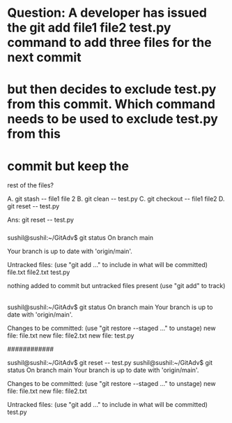 # Question: A developer has issued the git add file1 file2 test.py command to add three files for the next commit 
# but then decides to exclude test.py from this commit. Which command needs to be used to exclude test.py from this 
# commit but keep the
rest of the files?

A. git stash -- file1 file 2
B. git clean -- test.py
C. git checkout -- file1 file2
D. git reset -- test.py

Ans: git reset -- test.py

##### 

sushil@sushil:~/GitAdv$ git status
On branch main

Your branch is up to date with 'origin/main'.

Untracked files:
  (use "git add <file>..." to include in what will be committed)
        file.txt
        file2.txt
        test.py

nothing added to commit but untracked files present (use "git add" to track)
######
sushil@sushil:~/GitAdv$ git status
On branch main
Your branch is up to date with 'origin/main'.

Changes to be committed:
  (use "git restore --staged <file>..." to unstage)
        new file:   file.txt
        new file:   file2.txt
        new file:   test.py

############

sushil@sushil:~/GitAdv$ git reset -- test.py
sushil@sushil:~/GitAdv$ git status
On branch main
Your branch is up to date with 'origin/main'.

Changes to be committed:
  (use "git restore --staged <file>..." to unstage)
        new file:   file.txt
        new file:   file2.txt

Untracked files:
  (use "git add <file>..." to include in what will be committed)
        test.py